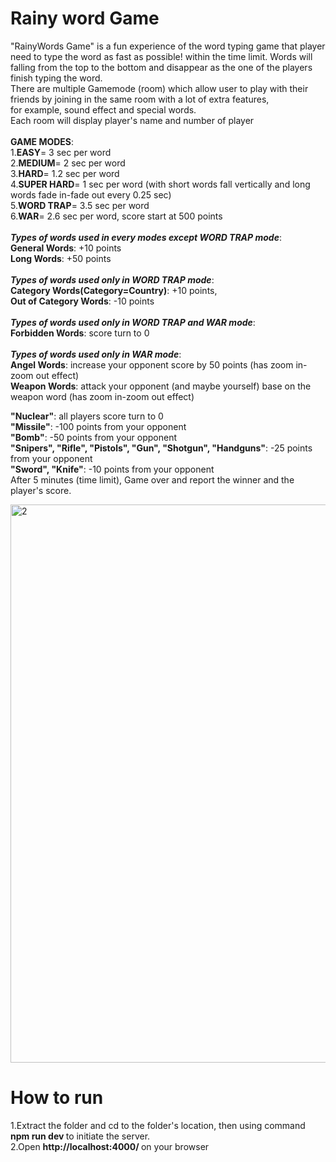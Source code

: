 # Rainy word Game
 "RainyWords Game" is a fun experience of the word typing game that player need to type the word as fast as possible! within the time limit.
								Words will falling from the top to the bottom and disappear as the one of the players finish typing the word.<br>
								There are multiple Gamemode (room) which allow user to play with their friends by joining in the same room with a lot of extra features, <br>
        for example, sound effect and special words.<br>
        Each room will display player's name and number of player <br><br>
         <b>GAME MODES</b>:<br>
										1.<b>EASY</b>=			3 sec per word<br>
										2.<b>MEDIUM</b>= 		2 sec per word<br>
										3.<b>HARD</b>= 			1.2 sec per word<br>
    									4.<b>SUPER HARD</b>=	1 sec per word (with short words fall vertically and long words fade in-fade out every 0.25 sec)<br>
										5.<b>WORD TRAP</b>= 	3.5 sec per word<br>
										6.<b>WAR</b>= 			2.6 sec per word, score start at 500 points<br><br>
								<b><i>Types of words used in every modes except WORD TRAP mode</i></b>:<br>
								<b>General Words</b>:	 +10 points <br>
								<b>Long Words</b>: +50 points <br><br>
								<b><i>Types of words used only in WORD TRAP mode</i></b>:<br>
								<b>Category Words(Category=Country)</b>: 	+10 points, <br>
								<b>Out of Category Words</b>: 				-10 points<br><br>
								<b><i>Types of words used only in WORD TRAP and WAR mode</i></b>:<br>
								<b>Forbidden Words</b>: 	score turn to 0<br><br>
								<b><i>Types of words used only in WAR mode</i></b>:<br>
										<b>Angel Words</b>: increase your opponent score by 50 points (has zoom in-zoom out effect)<br>
										<b>Weapon Words</b>: attack your opponent (and maybe yourself) base on the weapon word (has zoom in-zoom out effect)<br>
									    <div id ="main">
											<b>"Nuclear"</b>: all players score turn to 0<br>
											<b>"Missile"</b>: -100 points from your opponent<br>
											<b>"Bomb"</b>: -50 points from your opponent<br>
											<b>"Snipers", "Rifle", "Pistols", "Gun", "Shotgun", "Handguns"</b>: -25 points from your opponent<br>
											<b>"Sword", "Knife"</b>: -10 points from your opponent <br>
										</div>
										After 5 minutes (time limit), Game over and report the winner and the player's score.<br>
         
          
<img width="893" alt="2" src="https://user-images.githubusercontent.com/88932911/205473532-f0876d68-1d0b-4a92-95b9-949d85c64a15.PNG">

# How to run
1.Extract the folder and cd to the folder's location, then using command <b> npm run dev </b> to initiate the server. <br>
2.Open <b> http://localhost:4000/ </b> on your browser 


 


